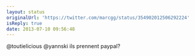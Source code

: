 ```yaml
---
layout: status
originalUrl: 'https://twitter.com/marcgg/status/354902012506292224'
isReply: true
date: 2013-07-10 09:56:48
---
```


@toutielicious @yannski ils prennent paypal?
